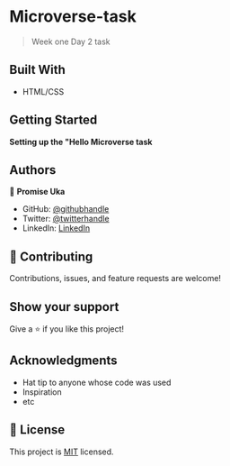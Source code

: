 # Microverse-task

> Week one Day 2 task


## Built With

- HTML/CSS


## Getting Started

**Setting up the "Hello Microverse task**


## Authors

👤 **Promise Uka**

- GitHub: [@githubhandle](https://github.com/Ukaypromise/)
- Twitter: [@twitterhandle](https://twitter.com/PromiseUkay)
- LinkedIn: [LinkedIn](https://www.linkedin.com/in/engr-promise-uka-5a1450173/)


## 🤝 Contributing

Contributions, issues, and feature requests are welcome!


## Show your support

Give a ⭐️ if you like this project!

## Acknowledgments

- Hat tip to anyone whose code was used
- Inspiration
- etc

## 📝 License

This project is [MIT](./MIT.md) licensed.
